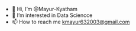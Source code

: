 - 👋 Hi, I’m @Mayur-Kyatham
- 👀 I’m interested in Data Sciencce
- 📫 How to reach me kmayur632003@gmail.com

<!---
Mayur-Kyatham/Mayur-Kyatham is a ✨ special ✨ repository because its `README.md` (this file) appears on your GitHub profile.
You can click the Preview link to take a look at your changes.
--->
